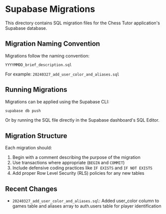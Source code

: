 # Supabase Migrations

This directory contains SQL migration files for the Chess Tutor application's Supabase database.

## Migration Naming Convention

Migrations follow the naming convention:

```
YYYYMMDD_brief_description.sql
```

For example: `20240327_add_user_color_and_aliases.sql`

## Running Migrations

Migrations can be applied using the Supabase CLI:

```bash
supabase db push
```

Or by running the SQL file directly in the Supabase dashboard's SQL Editor.

## Migration Structure

Each migration should:

1. Begin with a comment describing the purpose of the migration
2. Use transactions where appropriate (`BEGIN` and `COMMIT`)
3. Include defensive coding practices like `IF EXISTS` and `IF NOT EXISTS`
4. Add proper Row Level Security (RLS) policies for any new tables

## Recent Changes

- `20240327_add_user_color_and_aliases.sql`: Added user_color column to games table and aliases array to auth.users table for player identification 